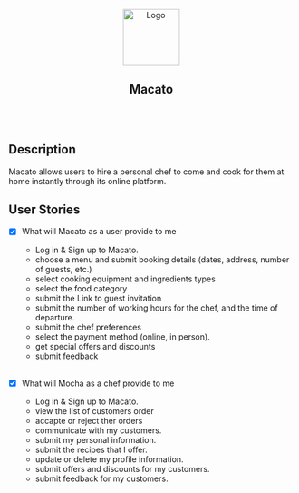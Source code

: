 
<!-- PROJECT LOGO -->
<br />
<div align="center">
  <a href="https://github.com/manar-abed/A-private-chef-platform">
    <img src="https://png.pngtree.com/png-vector/20190630/ourmid/pngtree-simple-chef-hat-vector-png-image_1530856.jpg" alt="Logo" width="100" height="100">
  </a>
  <h2 align="center"> Macato </h2>
</div>

<br />
<br />

## Description

Macato allows users to hire a personal chef to come and cook for them at home instantly through its online platform.

## User Stories
- [x] What will Macato as a user provide to me
  - Log in & Sign up to Macato. 
  - choose a menu and submit booking details (dates, address, number of guests, etc.)
  - select cooking equipment and ingredients types
  - select the food category
  - submit the Link to guest invitation
  - submit the number of working hours for the chef, and the time of departure.
  - submit the chef preferences
  - select the payment method (online, in person).
  - get special offers and discounts 
  - submit feedback
  <br />
  
- [x] What will Mocha as a chef provide to me
  - Log in & Sign up to Macato. 
  - view the list of customers order
  - accapte or reject ther orders
  - communicate with my customers.
  - submit my personal information.
  - submit the recipes that I offer.
  - update or delete my profile information.
  - submit offers and discounts for my customers.
  - submit feedback for my customers.
